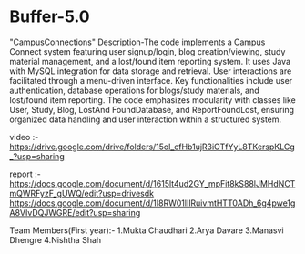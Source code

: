 # Buffer-5.0
"CampusConnections"
Description-The code implements a Campus Connect system featuring user signup/login, blog creation/viewing, study material management, and a lost/found item reporting system. It uses Java with MySQL integration for data storage and retrieval. User interactions are facilitated through a menu-driven interface. Key functionalities include user authentication, database operations for blogs/study materials, and lost/found item reporting. The code emphasizes modularity with classes like User, Study, Blog, LostAnd
FoundDatabase, and ReportFoundLost, ensuring organized data handling and user interaction within a structured system.

video :-https://drive.google.com/drive/folders/15ol_cfHb1ujR3iOTfYyL8TKerspKLCg_?usp=sharing

report :-https://docs.google.com/document/d/1615lt4ud2GY_mpFit8kS88lJMHdNCTmQWRFyzF_gUWQ/edit?usp=drivesdk
https://docs.google.com/document/d/1I8RW01lIlRuivmtHTT0ADh_6g4pwe1gA8VIvDQJWGRE/edit?usp=sharing

Team Members(First year):-
1.Mukta Chaudhari
2.Arya Davare
3.Manasvi Dhengre
4.Nishtha Shah